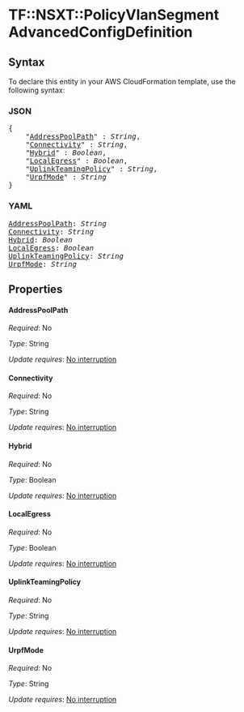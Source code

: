 # TF::NSXT::PolicyVlanSegment AdvancedConfigDefinition

## Syntax

To declare this entity in your AWS CloudFormation template, use the following syntax:

### JSON

<pre>
{
    "<a href="#addresspoolpath" title="AddressPoolPath">AddressPoolPath</a>" : <i>String</i>,
    "<a href="#connectivity" title="Connectivity">Connectivity</a>" : <i>String</i>,
    "<a href="#hybrid" title="Hybrid">Hybrid</a>" : <i>Boolean</i>,
    "<a href="#localegress" title="LocalEgress">LocalEgress</a>" : <i>Boolean</i>,
    "<a href="#uplinkteamingpolicy" title="UplinkTeamingPolicy">UplinkTeamingPolicy</a>" : <i>String</i>,
    "<a href="#urpfmode" title="UrpfMode">UrpfMode</a>" : <i>String</i>
}
</pre>

### YAML

<pre>
<a href="#addresspoolpath" title="AddressPoolPath">AddressPoolPath</a>: <i>String</i>
<a href="#connectivity" title="Connectivity">Connectivity</a>: <i>String</i>
<a href="#hybrid" title="Hybrid">Hybrid</a>: <i>Boolean</i>
<a href="#localegress" title="LocalEgress">LocalEgress</a>: <i>Boolean</i>
<a href="#uplinkteamingpolicy" title="UplinkTeamingPolicy">UplinkTeamingPolicy</a>: <i>String</i>
<a href="#urpfmode" title="UrpfMode">UrpfMode</a>: <i>String</i>
</pre>

## Properties

#### AddressPoolPath

_Required_: No

_Type_: String

_Update requires_: [No interruption](https://docs.aws.amazon.com/AWSCloudFormation/latest/UserGuide/using-cfn-updating-stacks-update-behaviors.html#update-no-interrupt)

#### Connectivity

_Required_: No

_Type_: String

_Update requires_: [No interruption](https://docs.aws.amazon.com/AWSCloudFormation/latest/UserGuide/using-cfn-updating-stacks-update-behaviors.html#update-no-interrupt)

#### Hybrid

_Required_: No

_Type_: Boolean

_Update requires_: [No interruption](https://docs.aws.amazon.com/AWSCloudFormation/latest/UserGuide/using-cfn-updating-stacks-update-behaviors.html#update-no-interrupt)

#### LocalEgress

_Required_: No

_Type_: Boolean

_Update requires_: [No interruption](https://docs.aws.amazon.com/AWSCloudFormation/latest/UserGuide/using-cfn-updating-stacks-update-behaviors.html#update-no-interrupt)

#### UplinkTeamingPolicy

_Required_: No

_Type_: String

_Update requires_: [No interruption](https://docs.aws.amazon.com/AWSCloudFormation/latest/UserGuide/using-cfn-updating-stacks-update-behaviors.html#update-no-interrupt)

#### UrpfMode

_Required_: No

_Type_: String

_Update requires_: [No interruption](https://docs.aws.amazon.com/AWSCloudFormation/latest/UserGuide/using-cfn-updating-stacks-update-behaviors.html#update-no-interrupt)

